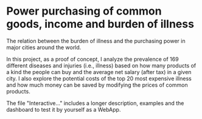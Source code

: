 # Power purchasing of common goods, income and burden of illness
The relation between the burden of illness and the purchasing power in major cities around the world.

In this project, as a proof of concept, I analyze the prevalence of 169 different diseases and injuries (i.e., illness) based on how many products of a kind the people can buy and the average net salary (after tax) in a given city. I also explore the potential costs of the top 20 most expensive illness and how much money can be saved by modifying the prices of common products.

The file "Interactive..." includes a longer description, examples and the dashboard to test it by yourself as a WebApp.
